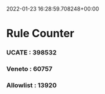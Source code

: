 2022-01-23 16:28:59.708248+00:00
# Rule Counter 
 ### UCATE : 398532

 ### Veneto : 60757

 ### Allowlist : 13920